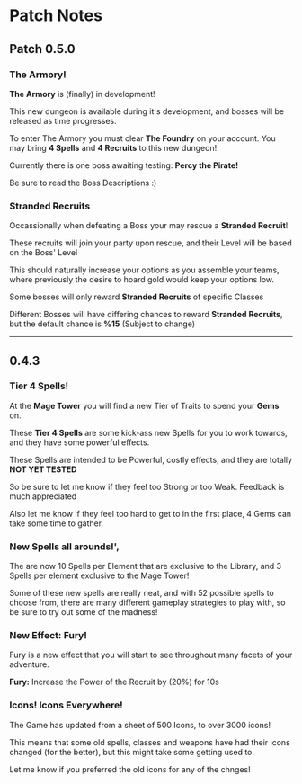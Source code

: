 # Patch Notes


## Patch 0.5.0

### The Armory!
<div className="content is-medium has-text-dark">
  <p><b>The Armory</b> is (finally) in development!</p>
  <p>This new dungeon is available during it's development, and bosses will be released as time progresses.</p>
  <p>To enter The Armory you must clear <b>The Foundry</b> on your account. You may bring <b>4 Spells</b> and <b>4 Recruits</b> to this new dungeon!</p>
  <p>Currently there is one boss awaiting testing: <b>Percy the Pirate!</b></p>
  <p>Be sure to read the Boss Descriptions :)</p>
</div>

### Stranded Recruits
<div className="content is-medium has-text-dark">
  <p>Occassionally when defeating a Boss your may rescue a <b>Stranded Recruit</b>!</p>
  <p>These recruits will join your party upon rescue, and their Level will be based on the Boss' Level</p>
  <p>This should naturally increase your options as you assemble your teams, where previously the desire to hoard gold would keep your options low.</p>
  <p>Some bosses will only reward <b>Stranded Recruits</b> of specific Classes</p>
  <p>Different Bosses will have differing chances to reward <b>Stranded Recruits</b>, but the default chance is <b>%15</b> (Subject to change)</p>
</div>

---

## 0.4.3

### Tier 4 Spells!
<div className="content is-medium has-text-dark">
  <p>At the <b>Mage Tower</b> you will find a new Tier of Traits to spend your <b>Gems</b> on.</p>
  <p>These <b>Tier 4 Spells</b> are some kick-ass new Spells for you to work towards, and they have some powerful effects.</p>

  <p>These Spells are intended to be Powerful, costly effects, and they are totally <b>NOT YET TESTED</b></p>
  <p>So be sure to let me know if they feel too Strong or too Weak. Feedback is much appreciated</p>
  <p>Also let me know if they feel too hard to get to in the first place, 4 Gems can take some time to gather.</p>
  </div>

### New Spells all arounds!',
  <div className="content is-medium has-text-dark">
    <p>The are now 10 Spells per Element that are exclusive to the Library, and 3 Spells per element exclusive to the Mage Tower!</p>
    <p>Some of these new spells are really neat, and with 52 possible spells to choose from, there are many different gameplay strategies to play with, so be sure to try out some of the madness!</p>
  </div>

### New Effect: Fury!
  <div className="content is-medium has-text-dark">
    <p>Fury is a new effect that you will start to see throughout many facets of your adventure.</p>
    <p><b>Fury:</b> Increase the Power of the Recruit by (20%) for 10s</p>
  </div>

### Icons! Icons Everywhere!
  <div className="content is-medium has-text-dark">
    <p>The Game has updated from a sheet of 500 Icons, to over 3000 icons!</p>
    <p>This means that some old spells, classes and weapons have had their icons changed (for the better), but this might take some getting used to.</p>
    <p>Let me know if you preferred the old icons for any of the chnges!</p>
  </div>

